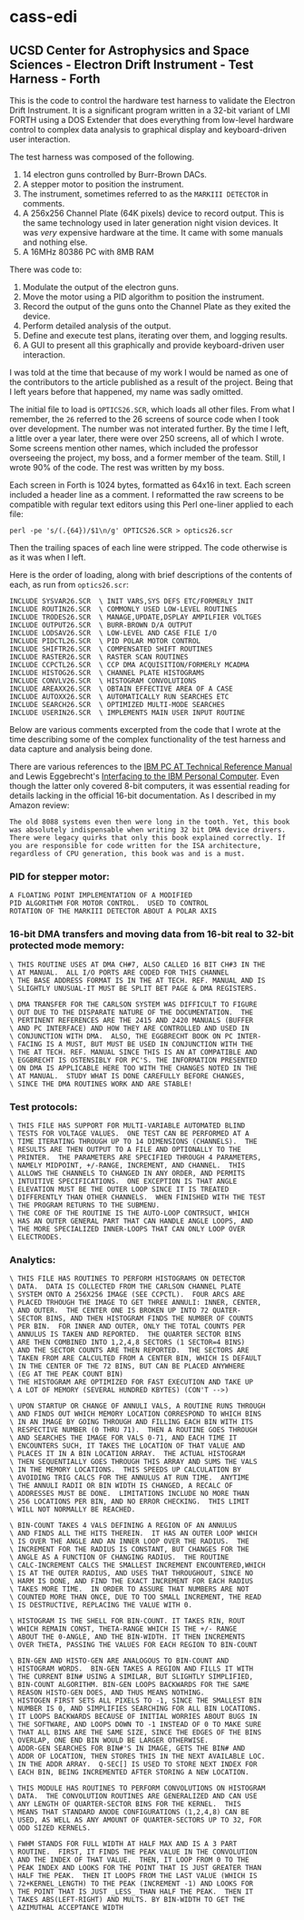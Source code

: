# cass-edi
## UCSD Center for Astrophysics and Space Sciences - Electron Drift Instrument - Test Harness - Forth

This is the code to control the hardware test harness to validate the Electron Drift Instrument.
It is a significant program written in a 32-bit variant of LMI FORTH using a DOS Extender that does everything from low-level hardware control to complex data analysis to graphical display and keyboard-driven user interaction.

The test harness was composed of the following.

1. 14 electron guns controlled by Burr-Brown DACs.
2. A stepper motor to position the instrument.
3. The instrument, sometimes referred to as the `MARKIII DETECTOR` in comments.
4. A 256x256 Channel Plate (64K pixels) device to record output. This is the same technology used in later generation night vision devices. It was *very* expensive hardware at the time. It came with some manuals and nothing else.
5. A 16MHz 80386 PC with 8MB RAM

There was code to:

1. Modulate the output of the electron guns.
2. Move the motor using a PID algorithm to position the instrument.
3. Record the output of the guns onto the Channel Plate as they exited the device.
4. Perform detailed analysis of the output.
5. Define and execute test plans, iterating over them, and logging results.
6. A GUI to present all this graphically and provide keyboard-driven user interaction.

I was told at the time that because of my work I would be named as one of the contributors to the article published as a result of the project. Being that I left years before that happened, my name was sadly omitted.

The initial file to load is `OPTICS26.SCR`, which loads all other files. From what I remember, the `26` referred to the 26 screens of source code when I took over development. The number was not interated further.
By the time I left, a little over a year later, there were over 250 screens, all of which I wrote.
Some screens mention other names, which included the professor overseeing the project, my boss, and a former member of the team. Still, I wrote 90% of the code. The rest was written by my boss.

Each screen in Forth is 1024 bytes, formatted as 64x16 in text. Each screen included a header line as a comment.
I reformatted the raw screens to be compatible with regular text editors using this Perl one-liner applied to each file:

`perl -pe 's/(.{64})/$1\n/g' OPTICS26.SCR > optics26.scr`

Then the trailing spaces of each line were stripped. The code otherwise is as it was when I left.

Here is the order of loading, along with brief descriptions of the contents of each, as run from `optics26.scr`:

```
INCLUDE SYSVAR26.SCR  \ INIT VARS,SYS DEFS ETC/FORMERLY INIT
INCLUDE ROUTIN26.SCR  \ COMMONLY USED LOW-LEVEL ROUTINES
INCLUDE TRODES26.SCR  \ MANAGE,UPDATE,DSPLAY AMPILFIER VOLTGES
INCLUDE OUTPUT26.SCR  \ BURR-BROWN D/A OUTPUT
INCLUDE LODSAV26.SCR  \ LOW-LEVEL AND CASE FILE I/O
INCLUDE PIDCTL26.SCR  \ PID POLAR MOTOR CONTROL
INCLUDE SHIFTR26.SCR  \ COMPENSATED SHIFT ROUTINES
INCLUDE RASTER26.SCR  \ RASTER SCAN ROUTINES
INCLUDE CCPCTL26.SCR  \ CCP DMA ACQUISITION/FORMERLY MCADMA
INCLUDE HISTOG26.SCR  \ CHANNEL PLATE HISTOGRAMS
INCLUDE CONVLV26.SCR  \ HISTOGRAM CONVOLUTIONS
INCLUDE AREAXX26.SCR  \ OBTAIN EFFECTIVE AREA OF A CASE
INCLUDE AUTOXX26.SCR  \ AUTOMATICALLY RUN SEARCHES ETC
INCLUDE SEARCH26.SCR  \ OPTIMIZED MULTI-MODE SEARCHES
INCLUDE USERIN26.SCR  \ IMPLEMENTS MAIN USER INPUT ROUTINE
```

Below are various comments excerpted from the code that I wrote at the time describing some of the complex functionality of the test harness and data capture and analysis being done.

There are various references to the [IBM PC AT Technical Reference Manual](https://minuszerodegrees.net/manuals/IBM_5170_Technical_Reference_6280070_SEP85.pdf)
and Lewis Eggebrecht's [Interfacing to the IBM Personal Computer](https://www.amazon.com/Interfacing-Personal-Computer-Lewis-Eggebrecht/dp/067222027X).
Even though the latter only covered 8-bit computers, it was essential reading for details lacking in the official 16-bit documentation. As I described in my Amazon review:

```
The old 8088 systems even then were long in the tooth. Yet, this book was absolutely indispensable when writing 32 bit DMA device drivers. There were legacy quirks that only this book explained correctly. If you are responsible for code written for the ISA architecture, regardless of CPU generation, this book was and is a must.
```

### PID for stepper motor:

```
A FLOATING POINT IMPLEMENTATION OF A MODIFIED
PID ALGORITHM FOR MOTOR CONTROL.  USED TO CONTROL
ROTATION OF THE MARKIII DETECTOR ABOUT A POLAR AXIS
```

### 16-bit DMA transfers and moving data from 16-bit real to 32-bit protected mode memory:

```
\ THIS ROUTINE USES AT DMA CH#7, ALSO CALLED 16 BIT CH#3 IN THE
\ AT MANUAL.  ALL I/O PORTS ARE CODED FOR THIS CHANNEL
\ THE BASE ADDRESS FORMAT IS IN THE AT TECH. REF. MANUAL AND IS
\ SLIGHTLY UNUSUAL-IT MUST BE SPLIT BET PAGE & DMA REGISTERS.

\ DMA TRANSFER FOR THE CARLSON SYSTEM WAS DIFFICULT TO FIGURE
\ OUT DUE TO THE DISPARATE NATURE OF THE DOCUMENTATION.  THE
\ PERTINENT REFERENCES ARE THE 2415 AND 2420 MANUALS (BUFFER
\ AND PC INTERFACE) AND HOW THEY ARE CONTROLLED AND USED IN
\ CONJUNCTION WITH DMA.  ALSO, THE EGGBRECHT BOOK ON PC INTER-
\ FACING IS A MUST, BUT MUST BE USED IN CONJUNCTION WITH THE
\ THE AT TECH. REF. MANUAL SINCE THIS IS AN AT COMPATIBLE AND
\ EGGBRECHT IS OSTENSIBLY FOR PC'S. THE INFORMATION PRESENTED
\ ON DMA IS APPLICABLE HERE TOO WITH THE CHANGES NOTED IN THE
\ AT MANUAL.  STUDY WHAT IS DONE CAREFULLY BEFORE CHANGES,
\ SINCE THE DMA ROUTINES WORK AND ARE STABLE!
```

### Test protocols:

```
\ THIS FILE HAS SUPPORT FOR MULTI-VARIABLE AUTOMATED BLIND
\ TESTS FOR VOLTAGE VALUES.  ONE TEST CAN BE PERFORMED AT A
\ TIME ITERATING THROUGH UP TO 14 DIMENSIONS (CHANNELS).  THE
\ RESULTS ARE THEN OUTPUT TO A FILE AND OPTIONALLY TO THE
\ PRINTER.  THE PARAMETERS ARE SPECIFIED THROUGH 4 PARAMETERS,
\ NAMELY MIDPOINT, +/-RANGE, INCREMENT, AND CHANNEL.  THIS
\ ALLOWS THE CHANNELS TO CHANGED IN ANY ORDER, AND PERMITS
\ INTUITIVE SPECIFICATIONS.  ONE EXCEPTION IS THAT ANGLE
\ ELEVATION MUST BE THE OUTER LOOP SINCE IT IS TREATED
\ DIFFERENTLY THAN OTHER CHANNELS.  WHEN FINISHED WITH THE TEST
\ THE PROGRAM RETURNS TO THE SUBMENU.
\ THE CORE OF THE ROUTINE IS THE AUTO-LOOP CONTRSUCT, WHICH
\ HAS AN OUTER GENERAL PART THAT CAN HANDLE ANGLE LOOPS, AND
\ THE MORE SPECIALIZED INNER-LOOPS THAT CAN ONLY LOOP OVER
\ ELECTRODES.
```

### Analytics:

```
\ THIS FILE HAS ROUTINES TO PERFORM HISTOGRAMS ON DETECTOR
\ DATA.  DATA IS COLLECTED FROM THE CARLSON CHANNEL PLATE
\ SYSTEM ONTO A 256X256 IMAGE (SEE CCPCTL).  FOUR ARCS ARE
\ PLACED TRHOUGH THE IMAGE TO GET THREE ANNULI: INNER, CENTER,
\ AND OUTER.  THE CENTER ONE IS BROKEN UP INTO 72 QUATER-
\ SECTOR BINS, AND THEN HISTOGRAM FINDS THE NUMBER OF COUNTS
\ PER BIN.  FOR INNER AND OUTER, ONLY THE TOTAL COUNTS PER
\ ANNULUS IS TAKEN AND REPORTED.  THE QUARTER SECTOR BINS
\ ARE THEN COMBINED INTO 1,2,4,8 SECTORS (1 SECTOR=4 BINS)
\ AND THE SECTOR COUNTS ARE THEN REPORTED.  THE SECTORS ARE
\ TAKEN FROM ARE CALCULTED FROM A CENTER BIN, WHICH IS DEFAULT
\ IN THE CENTER OF THE 72 BINS, BUT CAN BE PLACED ANYWHERE
\ (EG AT THE PEAK COUNT BIN)
\ THE HISTOGRAM ARE OPTIMIZED FOR FAST EXECUTION AND TAKE UP
\ A LOT OF MEMORY (SEVERAL HUNDRED KBYTES) (CON'T -->)

\ UPON STARTUP OR CHANGE OF ANNULI VALS, A ROUTINE RUNS THROUGH
\ AND FINDS OUT WHICH MEMORY LOCATION CORRESPOND TO WHICH BINS
\ IN AN IMAGE BY GOING THROUGH AND FILLING EACH BIN WITH ITS
\ RESPECTIVE NUMBER (0 THRU 71).  THEN A ROUTINE GOES THROUGH
\ AND SEARCHES THE IMAGE FOR VALS 0-71, AND EACH TIME IT
\ ENCOUNTERS SUCH, IT TAKES THE LOCATION OF THAT VALUE AND
\ PLACES IT IN A BIN LOCATION ARRAY.  THE ACTUAL HISTOGRAM
\ THEN SEQUENTIALLY GOES THROUGH THIS ARRAY AND SUMS THE VALS
\ IN THE MEMORY LOCATIONS.  THIS SPEEDS UP CALCULATION BY
\ AVOIDING TRIG CALCS FOR THE ANNULUS AT RUN TIME.  ANYTIME
\ THE ANNULI RADII OR BIN WIDTH IS CHANGED, A RECALC OF
\ ADDRESSES MUST BE DONE.  LIMITATIONS INCLUDE NO MORE THAN
\ 256 LOCATIONS PER BIN, AND NO ERROR CHECKING.  THIS LIMIT
\ WILL NOT NORMALLY BE REACHED.

\ BIN-COUNT TAKES 4 VALS DEFINING A REGION OF AN ANNULUS
\ AND FINDS ALL THE HITS THEREIN.  IT HAS AN OUTER LOOP WHICH
\ IS OVER THE ANGLE AND AN INNER LOOP OVER THE RADIUS.  THE
\ INCREMENT FOR THE RADIUS IS CONSTANT, BUT CHANGES FOR THE
\ ANGLE AS A FUNCTION OF CHANGING RADIUS.  THE ROUTINE
\ CALC-INCREMENT CALCS THE SMALLEST INCREMENT ENCOUNTERED,WHICH
\ IS AT THE OUTER RADIUS, AND USES THAT THROUGHOUT, SINCE NO
\ HARM IS DONE, AND FIND THE EXACT INCREMENT FOR EACH RADIUS
\ TAKES MORE TIME.  IN ORDER TO ASSURE THAT NUMBERS ARE NOT
\ COUNTED MORE THAN ONCE, DUE TO TOO SMALL INCREMENT, THE READ
\ IS DESTRUCTIVE, REPLACING THE VALUE WITH 0.

\ HISTOGRAM IS THE SHELL FOR BIN-COUNT. IT TAKES RIN, ROUT
\ WHICH REMAIN CONST, THETA-RANGE WHICH IS THE +/- RANGE
\ ABOUT THE 0-ANGLE, AND THE BIN-WIDTH. IT THEN INCREMENTS
\ OVER THETA, PASSING THE VALUES FOR EACH REGION TO BIN-COUNT

\ BIN-GEN AND HISTO-GEN ARE ANALOGOUS TO BIN-COUNT AND
\ HISTOGRAM WORDS.  BIN-GEN TAKES A REGION AND FILLS IT WITH
\ THE CURRENT BIN# USING A SIMILAR, BUT SLIGHTLY SIMPLIFIED,
\ BIN-COUNT ALGORITHM. BIN-GEN LOOPS BACKWARDS FOR THE SAME
\ REASON HISTO-GEN DOES, AND THUS MEANS NOTHING.
\ HISTOGEN FIRST SETS ALL PIXELS TO -1, SINCE THE SMALLEST BIN
\ NUMBER IS 0, AND SIMPLIFIES SEARCHING FOR ALL BIN LOCATIONS.
\ IT LOOPS BACKWARDS BECAUSE OF INITIAL WORRIES ABOUT BUGS IN
\ THE SOFTWARE, AND LOOPS DOWN TO -1 INSTEAD OF 0 TO MAKE SURE
\ THAT ALL BINS ARE THE SAME SIZE, SINCE THE EDGES OF THE BINS
\ OVERLAP, ONE END BIN WOULD BE LARGER OTHERWISE.
\ ADDR-GEN SEARCHES FOR BIN#'S IN IMAGE, GETS THE BIN# AND
\ ADDR OF LOCATION, THEN STORES THIS IN THE NEXT AVAILABLE LOC.
\ IN THE ADDR ARRAY.  Q-SEC[] IS USED TO STORE NEXT INDEX FOR
\ EACH BIN, BEING INCREMENTED AFTER STORING A NEW LOCATION.

\ THIS MODULE HAS ROUTINES TO PERFORM CONVOLUTIONS ON HISTOGRAM
\ DATA.  THE CONVOLUTION ROUTINES ARE GENERALIZED AND CAN USE
\ ANY LENGTH OF QUARTER-SECTOR BINS FOR THE KERNEL.  THIS
\ MEANS THAT STANDARD ANODE CONFIGURATIONS (1,2,4,8) CAN BE
\ USED, AS WELL AS ANY AMOUNT OF QUARTER-SECTORS UP TO 32, FOR
\ ODD SIZED KERNELS.

\ FWHM STANDS FOR FULL WIDTH AT HALF MAX AND IS A 3 PART
\ ROUTINE.  FIRST, IT FINDS THE PEAK VALUE IN THE CONVOLUTION
\ AND THE INDEX OF THAT VALUE.  THEN, IT LOOP FROM 0 TO THE
\ PEAK INDEX AND LOOKS FOR THE POINT THAT IS JUST GREATER THAN
\ HALF THE PEAK.  THEN IT LOOPS FROM THE LAST VALUE (WHICH IS
\ 72+KERNEL_LENGTH) TO THE PEAK (INCREMENT -1) AND LOOKS FOR
\ THE POINT THAT IS JUST _LESS_ THAN HALF THE PEAK.  THEN IT
\ TAKES ABS(LEFT-RIGHT) AND MULTS. BY BIN-WIDTH TO GET THE
\ AZIMUTHAL ACCEPTANCE WIDTH
```
